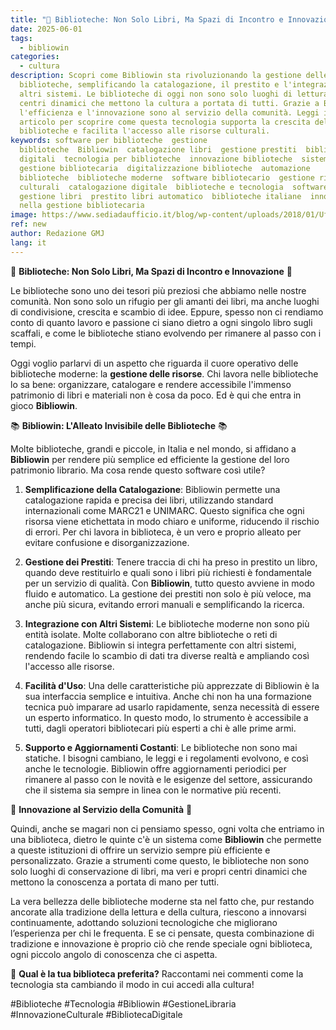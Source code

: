 ```yaml
---
title: "🌟 Biblioteche: Non Solo Libri, Ma Spazi di Incontro e Innovazione 🌟"
date: 2025-06-01
tags:
  - bibliowin
categories:
  - cultura
description: Scopri come Bibliowin sta rivoluzionando la gestione delle
  biblioteche, semplificando la catalogazione, il prestito e l'integrazione con
  altri sistemi. Le biblioteche di oggi non sono solo luoghi di lettura, ma
  centri dinamici che mettono la cultura a portata di tutti. Grazie a Bibliowin,
  l'efficienza e l'innovazione sono al servizio della comunità. Leggi il nostro
  articolo per scoprire come questa tecnologia supporta la crescita delle
  biblioteche e facilita l'accesso alle risorse culturali.
keywords: software per biblioteche  gestione
  biblioteche  Bibliowin  catalogazione libri  gestione prestiti  biblioteche
  digitali  tecnologia per biblioteche  innovazione biblioteche  sistemi di
  gestione bibliotecaria  digitalizzazione biblioteche  automazione
  biblioteche  biblioteche moderne  software bibliotecario  gestione risorse
  culturali  catalogazione digitale  biblioteche e tecnologia  software per
  gestione libri  prestito libri automatico  biblioteche italiane  innovazione
  nella gestione bibliotecaria
image: https://www.sediadaufficio.it/blog/wp-content/uploads/2018/01/Ufficio-Industriale-1.jpg
ref: new
author: Redazione GMJ
lang: it
---
```

🌟 **Biblioteche: Non Solo Libri, Ma Spazi di Incontro e Innovazione** 🌟

Le biblioteche sono uno dei tesori più preziosi che abbiamo nelle nostre comunità. Non sono solo un rifugio per gli amanti dei libri, ma anche luoghi di condivisione, crescita e scambio di idee. Eppure, spesso non ci rendiamo conto di quanto lavoro e passione ci siano dietro a ogni singolo libro sugli scaffali, e come le biblioteche stiano evolvendo per rimanere al passo con i tempi.

Oggi voglio parlarvi di un aspetto che riguarda il cuore operativo delle biblioteche moderne: la **gestione delle risorse**. Chi lavora nelle biblioteche lo sa bene: organizzare, catalogare e rendere accessibile l'immenso patrimonio di libri e materiali non è cosa da poco. Ed è qui che entra in gioco **Bibliowin**.

📚 **Bibliowin: L'Alleato Invisibile delle Biblioteche** 📚

Molte biblioteche, grandi e piccole, in Italia e nel mondo, si affidano a **Bibliowin** per rendere più semplice ed efficiente la gestione del loro patrimonio librario. Ma cosa rende questo software così utile?

1. **Semplificazione della Catalogazione**: Bibliowin permette una catalogazione rapida e precisa dei libri, utilizzando standard internazionali come MARC21 e UNIMARC. Questo significa che ogni risorsa viene etichettata in modo chiaro e uniforme, riducendo il rischio di errori. Per chi lavora in biblioteca, è un vero e proprio alleato per evitare confusione e disorganizzazione.

2. **Gestione dei Prestiti**: Tenere traccia di chi ha preso in prestito un libro, quando deve restituirlo e quali sono i libri più richiesti è fondamentale per un servizio di qualità. Con **Bibliowin**, tutto questo avviene in modo fluido e automatico. La gestione dei prestiti non solo è più veloce, ma anche più sicura, evitando errori manuali e semplificando la ricerca.

3. **Integrazione con Altri Sistemi**: Le biblioteche moderne non sono più entità isolate. Molte collaborano con altre biblioteche o reti di catalogazione. Bibliowin si integra perfettamente con altri sistemi, rendendo facile lo scambio di dati tra diverse realtà e ampliando così l'accesso alle risorse.

4. **Facilità d'Uso**: Una delle caratteristiche più apprezzate di Bibliowin è la sua interfaccia semplice e intuitiva. Anche chi non ha una formazione tecnica può imparare ad usarlo rapidamente, senza necessità di essere un esperto informatico. In questo modo, lo strumento è accessibile a tutti, dagli operatori bibliotecari più esperti a chi è alle prime armi.

5. **Supporto e Aggiornamenti Costanti**: Le biblioteche non sono mai statiche. I bisogni cambiano, le leggi e i regolamenti evolvono, e così anche le tecnologie. Bibliowin offre aggiornamenti periodici per rimanere al passo con le novità e le esigenze del settore, assicurando che il sistema sia sempre in linea con le normative più recenti.

🚀 **Innovazione al Servizio della Comunità** 🚀

Quindi, anche se magari non ci pensiamo spesso, ogni volta che entriamo in una biblioteca, dietro le quinte c'è un sistema come **Bibliowin** che permette a queste istituzioni di offrire un servizio sempre più efficiente e personalizzato. Grazie a strumenti come questo, le biblioteche non sono solo luoghi di conservazione di libri, ma veri e propri centri dinamici che mettono la conoscenza a portata di mano per tutti.

La vera bellezza delle biblioteche moderne sta nel fatto che, pur restando ancorate alla tradizione della lettura e della cultura, riescono a innovarsi continuamente, adottando soluzioni tecnologiche che migliorano l’esperienza per chi le frequenta. E se ci pensate, questa combinazione di tradizione e innovazione è proprio ciò che rende speciale ogni biblioteca, ogni piccolo angolo di conoscenza che ci aspetta.

💬 **Qual è la tua biblioteca preferita?** Raccontami nei commenti come la tecnologia sta cambiando il modo in cui accedi alla cultura!

\#Biblioteche #Tecnologia #Bibliowin #GestioneLibraria #InnovazioneCulturale #BibliotecaDigitale
